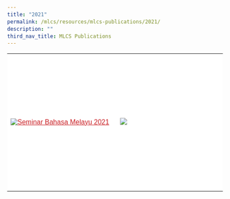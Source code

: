 ```yaml
---
title: "2021"
permalink: /mlcs/resources/mlcs-publications/2021/
description: ""
third_nav_title: MLCS Publications
---
```

<table style="box-sizing: border-box; color: rgb(0, 0, 0); font-family: Hind, Arial, Helvetica, sans-serif; font-size: 16px; font-style: normal; font-variant-ligatures: normal; font-variant-caps: normal; font-weight: 400; letter-spacing: normal; orphans: 2; text-align: start; text-transform: none; white-space: normal; widows: 2; word-spacing: 0px; -webkit-text-stroke-width: 0px; background-color: rgb(255, 255, 255); text-decoration-thickness: initial; text-decoration-style: initial; text-decoration-color: initial;"><tbody style="box-sizing: border-box;"><tr style="box-sizing: border-box; height: 321.997px;"><td style="box-sizing: border-box; width: 291.328px;"><a href="https://academyofsingaporeteachers.moe.edu.sg/mlcs/resources/(malay-language-seminar)-seminar-bahasa-melayu-publications/seminar-bahasa-melayu-2021" style="box-sizing: border-box; background-color: transparent; color: rgb(202, 33, 38);"><img src="![](/images/00-mlcs-sbm-cover.jpeg)" alt="Seminar Bahasa Melayu 2021" title="Seminar Bahasa Melayu 2021" data-displaymode="Thumbnail" style="box-sizing: border-box; border-style: none; margin: 10px auto; max-width: 100%; display: block;"></a></td><td style="box-sizing: border-box; width: 291.328px;"><a href="https://academyofsingaporeteachers.moe.edu.sg/mlcs/resources/tekad-sedekad" style="box-sizing: border-box; background-color: transparent; color: rgb(202, 33, 38);"><img src="![](/images/download__.png)" style="box-sizing: border-box; border-style: none; margin: 10px 0px; max-width: 100%;"></a></td></tr></tbody></table>